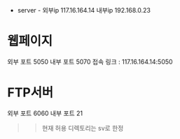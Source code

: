- server -
외부ip 117.16.164.14
내부ip 192.168.0.23

# 웹페이지
외부 포트 5050
내부 포트 5070
접속 링크 : 117.16.164.14:5050

# FTP서버 
외부 포트 6060
내부 포트 21
>> 현재 허용 디렉토리는 sv로 한정 